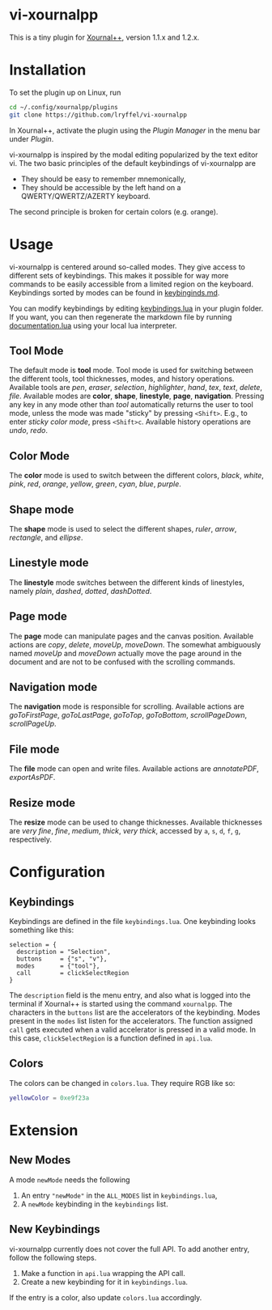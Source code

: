 # vi-xournalpp
This is a tiny plugin for [Xournal++](https://github.com/xournalpp/xournalpp),
version 1.1.x and 1.2.x.

# Installation
To set the plugin up on Linux, run

```bash
cd ~/.config/xournalpp/plugins
git clone https://github.com/lryffel/vi-xournalpp
```

In Xournal++, activate the plugin using the _Plugin Manager_
in the menu bar under _Plugin_.

vi-xournalpp is inspired by the modal editing popularized
by the text editor vi.
The two basic principles of the default keybindings of vi-xournalpp are

- They should be easy to remember mnemonically,
- They should be accessible by the left hand on a QWERTY/QWERTZ/AZERTY keyboard.

The second principle is broken for certain colors (e.g. `o`range).

# Usage
vi-xournalpp is centered around so-called modes. They give access to different
sets of keybindings. This makes it possible for way more commands to be easily
accessible from a limited region on the keyboard.
Keybindings sorted by modes can be found in [keybinginds.md](keybindings.md).

You can modify keybindings by editing [keybindings.lua](keybindings.lua) in your plugin
folder. If you want, you can then regenerate the markdown file by running
[documentation.lua](documentation.lua) using your local lua interpreter.

## Tool Mode
The default mode is **tool** mode.
Tool mode is used for switching between the different tools, tool thicknesses,
modes, and history operations. Available tools are _pen_, _eraser_,
_selection_, _highlighter_, _hand_, _tex_, _text_, _delete_, _file_.
Available modes are **color**, **shape**, **linestyle**, **page**, **navigation**.
Pressing any key in any mode other than _tool_ automatically
returns the user to tool mode, unless the mode was made "sticky"
by pressing `<Shift>`. E.g., to enter _sticky color mode_, press
`<Shift>c`.
Available history operations are _undo_, _redo_.

## Color Mode
The **color** mode is used to switch between the different colors,
_black_, _white_, _pink_, _red_, _orange_, _yellow_, _green_,
_cyan_, _blue_, _purple_.

## Shape mode
The **shape** mode is used to select the different shapes, _ruler_,
_arrow_, _rectangle_, and _ellipse_.

## Linestyle mode
The **linestyle** mode switches between the different kinds of linestyles,
namely _plain_, _dashed_, _dotted_, _dashDotted_.

## Page mode
The **page** mode can manipulate pages and the canvas position.
Available actions are _copy_, _delete_, _moveUp_, _moveDown_.
The somewhat ambiguously named _moveUp_ and _moveDown_
actually move the page around in the document
and are not to be confused with the scrolling commands.

## Navigation mode
The **navigation** mode is responsible for scrolling.
Available actions are
_goToFirstPage_, _goToLastPage_, _goToTop_, _goToBottom_,
_scrollPageDown_, _scrollPageUp_.

## File mode
The **file** mode can open and write files.
Available actions are _annotatePDF_, _exportAsPDF_.

## Resize mode
The **resize** mode can be used to change thicknesses.
Available thicknesses are
_very fine_, _fine_, _medium_, _thick_, _very thick_,
accessed by `a`, `s`, `d`, `f`, `g`, respectively.

# Configuration
## Keybindings
Keybindings are defined in the file `keybindings.lua`.
One keybinding looks something like this:

```
selection = {
  description = "Selection",
  buttons     = {"s", "v"},
  modes       = {"tool"},
  call        = clickSelectRegion
}
```

The `description` field is the menu
entry, and also what is logged into the terminal
if Xournal++ is started using the command `xournalpp`.
The characters in the `buttons` list are
the accelerators of the keybinding.
Modes present in the `modes` list listen
for the accelerators.
The function assigned `call` gets executed
when a valid accelerator is pressed
in a valid mode. In this case,
`clickSelectRegion` is a function
defined in `api.lua`.


## Colors
The colors can be changed in `colors.lua`.
They require RGB like so:
```lua
yellowColor = 0xe9f23a
```

# Extension
## New Modes
A mode `newMode` needs the following

1. An entry `"newMode"` in the `ALL_MODES` list in `keybindings.lua`,
2. A `newMode` keybinding in the `keybindings` list.

## New Keybindings
vi-xournalpp currently does not cover the full API. To add another entry,
follow the following steps.

1. Make a function in `api.lua` wrapping the API call.
2. Create a new keybinding for it in `keybindings.lua`.

If the entry is a color, also update `colors.lua` accordingly.
